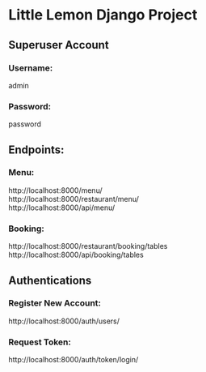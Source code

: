 # Little Lemon Django Project
## Superuser Account
### Username:
admin

### Password:
password

## Endpoints:
### Menu:
http://localhost:8000/menu/<br/>
http://localhost:8000/restaurant/menu/<br/>
http://localhost:8000/api/menu/<br/>

### Booking:
http://localhost:8000/restaurant/booking/tables<br/>
http://localhost:8000/api/booking/tables<br/>

## Authentications
### Register New Account:
http://localhost:8000/auth/users/<br/>

### Request Token:
http://localhost:8000/auth/token/login/<br/>